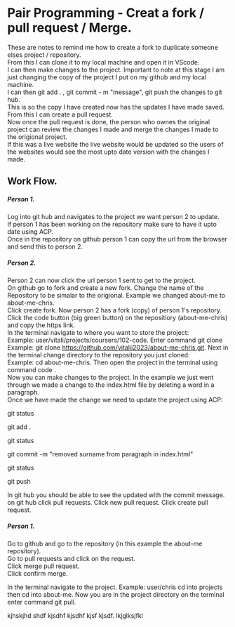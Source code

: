 # Pair Programming - Creat a fork / pull request / Merge.

These are notes to remind me how to create a fork to duplicate someone elses project / repository.  
From this I can clone it to my local machine and open it in VScode.  
I can then make changes to the project. Important to note at this stage I am just changing the copy of the project I put on my github and my local machine.  
I can then git add . , git commit - m "message", git push the changes to git hub.  
This is so the copy I have created now has the updates I have made saved.  
From this I can create a pull request.  
Now once the pull request is done, the person who ownes the original project can review the changes I made and merge the changes I made to the origional project.  
If this was a live website the live website would be updated so the users of the websites would see the most upto date version with the changes I made.  


## Work Flow. 

##### Person 1. 
Log into git hub and navigates to the project we want person 2 to update.  
If person 1 has been working on the repository make sure to have it upto date using ACP.  
Once in the repository on github person 1 can copy the url from the browser and send this to person 2.  

##### Person 2. 
Person 2 can now click the url person 1 sent to get to the project.  
On github go to fork and create a new fork. 
Change the name of the Repository to be simalar to the origional. Example we changed about-me to about-me-chris.  
Click create fork. 
Now person 2 has a fork (copy) of person 1's repository.  
Click the code button (big green button) on the repositiory (about-me-chris) and copy the https link.  
In the terminal navigate to where you want to store the project:  
Example: user/vitali/projects/coursers/102-code. 
Enter command git clone <and paste the link you copied> Example: git clone https://github.com/vitalii2023/about-me-chris.git. 
Next in the terminal change directory to the repository you just cloned:  
Example: cd about-me-chris. 
Then open the project in the terminal using command code .  
Now you can make changes to the project. In the example we just went through we made a change to the index.html file by deleting a word in a paragraph.  
Once we have made the change we need to update the project using ACP:  
  
git status
  
git add .
  
git status
  
git commit -m "removed surname from paragraph in index.html"
  
git status
  
git push

In git hub you should be able to see the updated with the commit message.  
on git hub click pull requests. 
Click new pull request. 
Click create pull request. 

##### Person 1. 
Go to github and go to the repository (in this example the about-me repository).  
Go to pull requests and click on the request.  
Click merge pull request.  
Click confirm merge.  

In the terminal navigate to the project. Example: user/chris cd into projects then cd into about-me. 
Now you are in the project directory on the terminal enter command git pull. 
  
  kjhskjhd shdf kjsdhf kjsdhf kjsf kjsdf. 
  lkjglksjfkl













